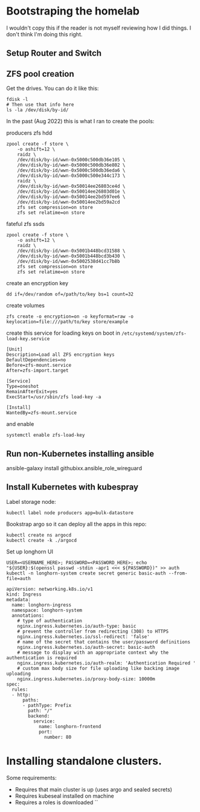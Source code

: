 # Bootstraping the homelab

I wouldn't copy this if the reader is not myself reviewing how I did things. I don't think I'm doing this right.

## Setup Router and Switch

## ZFS pool creation

Get the drives. You can do it like this:

```
fdisk -l
# Then use that info here
ls -la /dev/disk/by-id/
```

In the past (Aug 2022) this is what I ran to create the pools:

producers zfs hdd

```
zpool create -f store \
    -o ashift=12 \
    raidz \
    /dev/disk/by-id/wwn-0x5000c500db36e105 \
    /dev/disk/by-id/wwn-0x5000c500db36e802 \
    /dev/disk/by-id/wwn-0x5000c500db36eda6 \
    /dev/disk/by-id/wwn-0x5000c500e344c173 \
    raidz \
    /dev/disk/by-id/wwn-0x50014ee26803ce4d \
    /dev/disk/by-id/wwn-0x50014ee26803d01e \
    /dev/disk/by-id/wwn-0x50014ee2bd597ee6 \
    /dev/disk/by-id/wwn-0x50014ee2bd59a2cd
    zfs set compression=on store
    zfs set relatime=on store
```

fateful zfs ssds

```
zpool create -f store \
    -o ashift=12 \
    raidz \
    /dev/disk/by-id/wwn-0x5001b448bcd31588 \
    /dev/disk/by-id/wwn-0x5001b448bcd3b430 \
    /dev/disk/by-id/wwn-0x5002538d41cc7b8b
    zfs set compression=on store
    zfs set relatime=on store
```

create an encryption key

```
dd if=/dev/random of=/path/to/key bs=1 count=32
```

create volumes

```
zfs create -o encryption=on -o keyformat=raw -o keylocation=file:///path/to/key store/example
```

create this service for loading keys on boot in `/etc/systemd/system/zfs-load-key.service`

```
[Unit]
Description=Load all ZFS encryption keys
DefaultDependencies=no
Before=zfs-mount.service
After=zfs-import.target

[Service]
Type=oneshot
RemainAfterExit=yes
ExecStart=/usr/sbin/zfs load-key -a

[Install]
WantedBy=zfs-mount.service
```

and enable

```
systemctl enable zfs-load-key
```

## Run non-Kubernetes installing ansible

ansible-galaxy install githubixx.ansible_role_wireguard

## Install Kubernetes with kubespray

Label storage node:

```
kubectl label node producers app=bulk-datastore
```

Bookstrap argo so it can deploy all the apps in this repo:

```
kubectl create ns argocd
kubectl create -k ./argocd
```

Set up longhorn UI

```
USER=<USERNAME_HERE>; PASSWORD=<PASSWORD_HERE>; echo "${USER}:$(openssl passwd -stdin -apr1 <<< ${PASSWORD})" >> auth
kubectl -n longhorn-system create secret generic basic-auth --from-file=auth
```

```
apiVersion: networking.k8s.io/v1
kind: Ingress
metadata:
  name: longhorn-ingress
  namespace: longhorn-system
  annotations:
    # type of authentication
    nginx.ingress.kubernetes.io/auth-type: basic
    # prevent the controller from redirecting (308) to HTTPS
    nginx.ingress.kubernetes.io/ssl-redirect: 'false'
    # name of the secret that contains the user/password definitions
    nginx.ingress.kubernetes.io/auth-secret: basic-auth
    # message to display with an appropriate context why the authentication is required
    nginx.ingress.kubernetes.io/auth-realm: 'Authentication Required '
    # custom max body size for file uploading like backing image uploading
    nginx.ingress.kubernetes.io/proxy-body-size: 10000m
spec:
  rules:
  - http:
      paths:
      - pathType: Prefix
        path: "/"
        backend:
          service:
            name: longhorn-frontend
            port:
              number: 80
```

# Installing standalone clusters.

Some requirements:

- Requires that main cluster is up (uses argo and sealed secrets)
- Requires kubeseal installed on machine
- Requires a roles is downloaded ``
